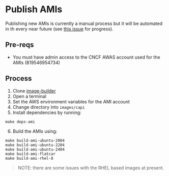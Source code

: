 # Publish AMIs

Publishing new AMIs is currently a manual process but it will be automated in th every near future (see [this issue](https://github.com/kubernetes-sigs/cluster-api-provider-aws/issues/1982) for progress).

## Pre-reqs

- You must have admin access to the CNCF AWAS account used for the AMIs (819546954734)

## Process

1. Clone [image-builder](https://github.com/kubernetes-sigs/image-builder)
2. Open a terminal
3. Set the AWS environment variables for the AMI account
4. Change directory into `images/capi`
5. Install dependencies by running:

```shell
make deps-ami
```

6. Build the AMIs using:

```shell
make build-ami-ubuntu-2004
make build-ami-ubuntu-2204
make build-ami-ubuntu-2404
make build-ami-flatcar
make build-ami-rhel-8
```
> NOTE: there are some issues with the RHEL based images at present.
